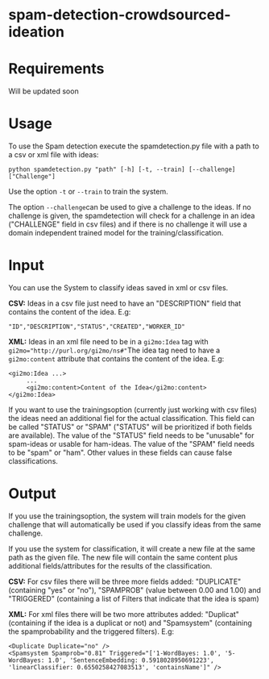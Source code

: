 # spam-detection-crowdsourced-ideation

# Requirements
Will be updated soon

# Usage
To use the Spam detection execute the spamdetection.py file with a path to a csv or xml file with ideas:
``` 
python spamdetection.py "path" [-h] [-t, --train] [--challenge] ["Challenge"]
```

Use the option `-t` or `--train` to train the system.

The option `--challenge`can be used to give a challenge to the ideas.
If no challenge is given, the spamdetection will check for a challenge in an idea ("CHALLENGE" field in csv files) and if there is no challenge it will use a domain independent trained model for the training/classification.

# Input
You can use the System to classify ideas saved in xml or csv files. 

**CSV:** Ideas in a csv file just need to have an "DESCRIPTION" field that contains the content of the idea. E.g: 
```
"ID","DESCRIPTION","STATUS","CREATED","WORKER_ID"
```
    
**XML:** Ideas in an xml file need to be in a `gi2mo:Idea` tag with `gi2mo="http://purl.org/gi2mo/ns#"`The idea tag need to have a `gi2mo:content` attribute that contains the content of the idea. E.g: 
```
<gi2mo:Idea ...>
     ...
     <gi2mo:content>Content of the Idea</gi2mo:content>
</gi2mo:Idea>
```

If you want to use the trainingsoption (currently just working with csv files) the ideas need an additional fiel for the actual classification. This field can be called "STATUS" or "SPAM" ("STATUS" will be prioritized if both fields are available).
The value of the "STATUS" field needs to be "unusable" for spam-ideas or usable for ham-ideas.
The value of the "SPAM" field needs to be "spam" or "ham". Other values in these fields can cause false classifications.
 
# Output
If you use the trainingsoption, the system will train models for the given challenge that will automatically be used if you classify ideas from the same challenge. 

If you use the system for classification, it will create a new file at the same path as the given file.
The new file will contain the same content plus additional fields/attributes for the results of the classification.

**CSV:** For csv files there will be three more fields added: "DUPLICATE" (containing "yes" or "no"), "SPAMPROB" (value between 0.00 and 1.00) and "TRIGGERED" (containing a list of Filters that indicate that the idea is spam)

**XML:** For xml files there will be two more attributes added: "Duplicat" (containing if the idea is a duplicat or not) and "Spamsystem" (containing the spamprobability and the triggered filters). E.g:
```
<Duplicate Duplicate="no" />
<Spamsystem Spamprob="0.81" Triggered="['1-WordBayes: 1.0', '5-WordBayes: 1.0', 'SentenceEmbedding: 0.5918028950691223', 'linearClassifier: 0.6550258427083513', 'containsName']" />
```



